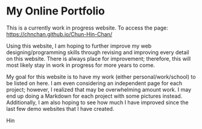 # My Online Portfolio

This is a currently work in progress website. To access the page:
https://chnchan.github.io/Chun-Hin-Chan/

Using this website, I am hoping to further improve my web designing/programming
skills through revising and improving every detail on this website. There is always
place for improvement; therefore, this will most likely stay in work in progress
for more years to come.

My goal for this website is to have my work (either personal/work/school) to be
listed on here. I am even considering an independent page for each project; however,
I realized that may be overwhelming amount work. I may end up doing a Markdown for
each project with some pictures instead. Additionally, I am also hoping to see
how much I have improved since the last few demo websites that I have created.

Hin

